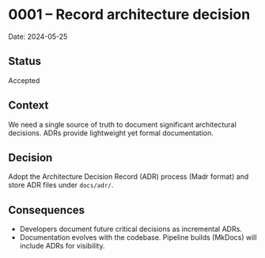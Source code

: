 # 0001 – Record architecture decision

Date: 2024-05-25

## Status
Accepted

## Context
We need a single source of truth to document significant architectural decisions. ADRs provide lightweight yet formal documentation.

## Decision
Adopt the Architecture Decision Record (ADR) process (Madr format) and store ADR files under `docs/adr/`.

## Consequences
* Developers document future critical decisions as incremental ADRs.
* Documentation evolves with the codebase. Pipeline builds (MkDocs) will include ADRs for visibility. 